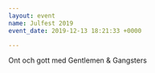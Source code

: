 ```yaml
---
layout: event
name: Julfest 2019
event_date: 2019-12-13 18:21:33 +0000

---
```

Ont och gott med Gentlemen & Gangsters